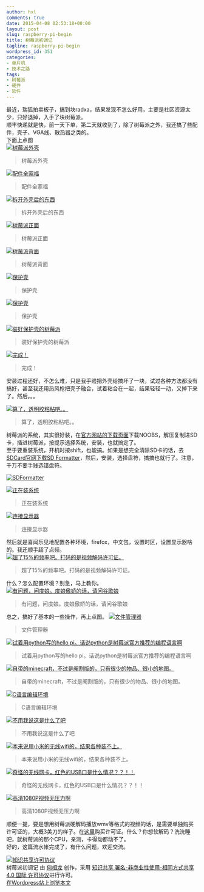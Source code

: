 ```yaml
---
author: hxl
comments: true
date: 2015-04-08 02:53:18+00:00
layout: post
slug: raspberry-pi-begin
title: 树莓派初调记
tagline: raspberry-pi-begin
wordpress_id: 351
categories:
- 单片机
- 技术之路
tags:
- 树莓派
- 硬件
- 软件
---
```


最近，瑞狐拍卖板子，搞到块radxa，结果发现不怎么好用，主要是社区资源太少，只好退掉，入手了块树莓派。  
顺丰快递就是快，前一天下单，第二天就收到了，除了树莓派之外，我还搞了些配件，壳子、VGA线、散热器之类的。  
下面上点图  
[![树莓派外壳](https://tec.hxlxz.com/wp-content/uploads/2015/04/IMG_20150401_155635.jpg)](https://tec.hxlxz.com/wp-content/uploads/2015/04/IMG_20150401_155635.jpg)  

> 树莓派外壳  

[![配件全家福](https://tec.hxlxz.com/wp-content/uploads/2015/04/IMG_20150401_155743.jpg)](https://tec.hxlxz.com/wp-content/uploads/2015/04/IMG_20150401_155743.jpg)  

> 配件全家福  

[![拆开外壳后的东西](https://tec.hxlxz.com/wp-content/uploads/2015/04/IMG_20150401_155820.jpg)](https://tec.hxlxz.com/wp-content/uploads/2015/04/IMG_20150401_155820.jpg)  

> 拆开外壳后的东西  

[![树莓派正面](https://tec.hxlxz.com/wp-content/uploads/2015/04/IMG_20150401_155833.jpg)](https://tec.hxlxz.com/wp-content/uploads/2015/04/IMG_20150401_155833.jpg)  

> 树莓派正面  

[![树莓派背面](https://tec.hxlxz.com/wp-content/uploads/2015/04/IMG_20150401_155847.jpg)](https://tec.hxlxz.com/wp-content/uploads/2015/04/IMG_20150401_155847.jpg)   

> 树莓派背面

[![保护壳](https://tec.hxlxz.com/wp-content/uploads/2015/04/IMG_20150401_155931.jpg)](https://tec.hxlxz.com/wp-content/uploads/2015/04/IMG_20150401_155931.jpg)   

> 保护壳  

[![保护壳](https://tec.hxlxz.com/wp-content/uploads/2015/04/IMG_20150401_155956.jpg)](https://tec.hxlxz.com/wp-content/uploads/2015/04/IMG_20150401_155956.jpg)  

> 保护壳  

[![装好保护壳的树莓派](https://tec.hxlxz.com/wp-content/uploads/2015/04/IMG_20150401_162254.jpg)](https://tec.hxlxz.com/wp-content/uploads/2015/04/IMG_20150401_162254.jpg)  

> 装好保护壳的树莓派  

[![完成！](https://tec.hxlxz.com/wp-content/uploads/2015/04/IMG20150408183536.jpg)](https://tec.hxlxz.com/wp-content/uploads/2015/04/IMG20150408183536.jpg)  

> 完成！  

安装过程还好，不怎么难，只是我手贱把外壳给搞坏了一块，试过各种方法都没有搞好，甚至我还用热风枪把壳子融合，试着粘合在一起，结果轻轻一动，又掉下来了。然后。。。  

[![算了，透明胶粘粘吧。。](https://tec.hxlxz.com/wp-content/uploads/2015/04/1429328001251.jpg)](https://tec.hxlxz.com/wp-content/uploads/2015/04/1429328001251.jpg)  

> 算了，透明胶粘粘吧。。  

树莓派的系统，其实很好装，在[官方网站的下载页面](https://www.raspberrypi.org/downloads/)下载NOOBS，解压复制进SD卡，插进树莓派，按提示选择系统，安装，也就搞定了。  
至于要重装系统，开机时按shift，也能搞。如果是想完全清除SD卡的话，去[SDCard官网下载SD Formatter](https://www.sdcard.org/downloads/formatter_4/index.html)，然后，安装，选择盘符，搞搞也就行了。注意，千万不要手贱选错盘符。  

[![SDFormatter](https://tec.hxlxz.com/wp-content/uploads/2015/04/SDFormatter.png)](https://tec.hxlxz.com/wp-content/uploads/2015/04/SDFormatter.png)

[![正在装系统](https://tec.hxlxz.com/wp-content/uploads/2015/04/IMG_20150401_180930.jpg)](https://tec.hxlxz.com/wp-content/uploads/2015/04/IMG_20150401_180930.jpg)  

> 正在装系统  

[![连接显示器](https://tec.hxlxz.com/wp-content/uploads/2015/04/IMG_20150401_180934.jpg)](https://tec.hxlxz.com/wp-content/uploads/2015/04/IMG_20150401_180934.jpg)  

> 连接显示器  

然后就是喜闻乐见地配置各种环境，firefox，中文包，设置时区，设置显示器啥的。我还顺手超了点频。  
[![超了15%的频率吧。打码的是视频解码许可证。](https://tec.hxlxz.com/wp-content/uploads/2015/04/1429333662598.jpg)](https://tec.hxlxz.com/wp-content/uploads/2015/04/1429333662598.jpg)  

> 超了15%的频率吧。打码的是视频解码许可证。  

什么？怎么配置环境？别急，马上教你。  
[![有问题，问度娘。度娘傲娇的话，请问谷歌娘](https://tec.hxlxz.com/wp-content/uploads/2015/04/baidu_use.jpg)](https://tec.hxlxz.com/wp-content/uploads/2015/04/baidu_use.jpg)  

> 有问题，问度娘。度娘傲娇的话，请问谷歌娘  

总之，搞好了基本的一些操作，再上点图。
[![文件管理器](https://tec.hxlxz.com/wp-content/uploads/2015/04/IMG_20150401_184824.jpg)](https://tec.hxlxz.com/wp-content/uploads/2015/04/IMG_20150401_184824.jpg)  

> 文件管理器  

[![试着用python写的hello pi。话说python是树莓派官方推荐的编程语言啊](https://tec.hxlxz.com/wp-content/uploads/2015/04/IMG_20150401_202018.jpg)](https://tec.hxlxz.com/wp-content/uploads/2015/04/IMG_20150401_202018.jpg)  

> 试着用python写的hello pi。话说python是树莓派官方推荐的编程语言啊

[![自带的minecraft，不过是阉割版的，只有很少的物品、很小的地图。](https://tec.hxlxz.com/wp-content/uploads/2015/04/IMG_20150402_002050.jpg)](https://tec.hxlxz.com/wp-content/uploads/2015/04/IMG_20150402_002050.jpg)  

> 自带的minecraft，不过是阉割版的，只有很少的物品、很小的地图。  

[![C语言编辑环境](https://tec.hxlxz.com/wp-content/uploads/2015/04/IMG_20150402_171046.jpg)](https://tec.hxlxz.com/wp-content/uploads/2015/04/IMG_20150402_171046.jpg)  

> C语言编辑环境  

[![不用我说这是什么了吧](https://tec.hxlxz.com/wp-content/uploads/2015/04/IMG20150401214439.jpg)](https://tec.hxlxz.com/wp-content/uploads/2015/04/IMG20150401214439.jpg)  

> 不用我说这是什么了吧

[![本来说用小米的无线wifi的，结果各种装不上。](https://tec.hxlxz.com/wp-content/uploads/2015/04/IMG20150406201608.jpg)](https://tec.hxlxz.com/wp-content/uploads/2015/04/IMG20150406201608.jpg)  

> 本来说用小米的无线wifi的，结果各种装不上。

[![奇怪的无线网卡，红色的USB口是什么情况？？！！](https://tec.hxlxz.com/wp-content/uploads/2015/04/IMG20150406181551.jpg)](https://tec.hxlxz.com/wp-content/uploads/2015/04/IMG20150406181551.jpg)  

> 奇怪的无线网卡，红色的USB口是什么情况？？！！  

[![高清1080P视频无压力啊](https://tec.hxlxz.com/wp-content/uploads/2015/04/IMG20150407225937.jpg)](https://tec.hxlxz.com/wp-content/uploads/2015/04/IMG20150407225937.jpg)  

> 高清1080P视频无压力啊  
 
顺便一提，要是想用树莓派硬解码播放wmv等格式的视频的话，是需要单独购买许可证的，大概3美刀的样子。在[这里](http://www.raspberrypi.com/)购买许可证。什么？你想软解码？洗洗睡吧，就树莓派的那个CPU，亲测，卡得动都动不了。  
好的，这篇流水帐完成了，有什么问题，欢迎交流。  

[![知识共享许可协议](https://i.creativecommons.org/l/by-nc-sa/4.0/88x31.png)](http://creativecommons.org/licenses/by-nc-sa/4.0/)    
树莓派初调记 由 [何相龙](https://tec.hxlxz.com/?p=351) 创作，采用 [知识共享 署名-非商业性使用-相同方式共享 4.0 国际 许可协议](http://creativecommons.org/licenses/by-nc-sa/4.0/)进行许可。  
[在Wordpress站上浏览本文](https://tec.hxlxz.com/?p=351)